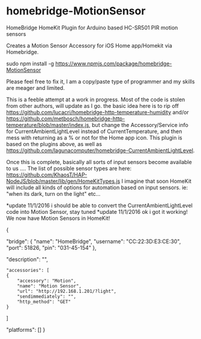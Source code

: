 # homebridge-MotionSensor
HomeBridge HomeKit Plugin for Arduino based HC-SR501 PIR motion sensors


Creates a Motion Sensor Accessory for iOS Home app/Homekit via Homebridge.

sudo npm install -g https://www.npmjs.com/package/homebridge-MotionSensor

Please feel free to fix it, I am a copy/paste type of programmer and my skills are meager and limited.

This is a feeble attempt at a work in progress. Most of the code is stolen from other authors, will update as I go. the basic idea here is to rip off https://github.com/lucacri/homebridge-http-temperature-humidity and/or https://github.com/metbosch/homebridge-http-temperature/blob/master/index.js, but change the Accessory/Service info for CurrentAmbientLightLevel instead of CurrentTemperature, and then mess with returning as a % or not for the Home app icon. This plugin is based on the plugins above, as well as https://github.com/lagunacomputer/homebridge-CurrentAmbientLightLevel.

Once this is complete, basically all sorts of input sensors become available to us .... The list of possible sensor types are here: https://github.com/KhaosT/HAP-NodeJS/blob/master/lib/gen/HomeKitTypes.js I imagine that soon HomeKit will include all kinds of options for automation based on input sensors. ie: "when its dark, turn on the light" etc...

*update 11/1/2016 i should be able to convert the CurrentAmbientLightLevel code into Motion Sensor, stay tuned
*update 11/1/2016 ok i got it working!  We now have Motion Sensors in HomeKit!


{

"bridge": {
"name": "HomeBridge",
"username": "CC:22:3D:E3:CE:30",
"port": 51826,
"pin": "031-45-154"
},

"description": "",


    "accessories": [
    {
        "accessory": "Motion",
        "name": "Motion Sensor",
        "url": "http://192.168.1.201/?light",
        "sendimmediately": "",
        "http_method": "GET"
    }
]

"platforms": []
}
